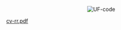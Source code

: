 <!--<p align="center"> <img src="https://komarev.com/ghpvc/?username=UF-code" alt="UF-code" /> </p> -->

<!-- <h3 align="center">🛠 Tech Stack</h3>

![Python](https://img.shields.io/badge/-Python-05122A?style=flat&logo=python)&nbsp;
![JavaScript](https://img.shields.io/badge/-JavaScript-05122A?style=flat&logo=javascript)&nbsp;
![Node.js](https://img.shields.io/badge/-Node.js-05122A?style=flat&logo=node.js&logoColor=339933)&nbsp;
![HTML](https://img.shields.io/badge/-HTML-05122A?style=flat&logo=HTML5)&nbsp;
![CSS](https://img.shields.io/badge/-CSS-05122A?style=flat&logo=CSS3&logoColor=1572B6)&nbsp;
![JSON](https://img.shields.io/badge/-JSON-05122A?style=flat&logo=json&logoColor=000000)&nbsp;
![Git](https://img.shields.io/badge/-Git-05122A?style=flat&logo=git)&nbsp;
![GitHub](https://img.shields.io/badge/-GitHub-05122A?style=flat&logo=github)&nbsp;
![Visual Studio Code](https://img.shields.io/badge/-Visual%20Studio%20Code-05122A?style=flat&logo=visual-studio-code&logoColor=007ACC)&nbsp;
![MySQL](https://img.shields.io/badge/-MySQL-05122A?style=flat&logo=mysql&logoColor=4479A1)&nbsp;
![Firebase](https://img.shields.io/badge/-Firebase-05122A?style=flat&logo=firebase&logoColor=FFCA28)&nbsp;
![Latex](https://img.shields.io/badge/-Latex-05122A?style=flat&logo=latex&logoColor=008080)&nbsp;
![Android Studio](https://img.shields.io/badge/-Android%20Studio-05122A?style=flat&logo=android-studio&logoColor=3DDC84)&nbsp; -->


<!-- ![PHP](https://img.shields.io/badge/-PHP-05122A?style=flat&logo=php&logoColor=777BB4)&nbsp; -->
<!-- ![Django](https://img.shields.io/badge/-Django-05122A?style=flat&logo=django&logoColor=092E20)&nbsp; -->
<!-- ![Flask](https://img.shields.io/badge/-Flask-05122A?style=flat&logo=flask)&nbsp; -->
<!-- ![Dart](https://img.shields.io/badge/-Dart-05122A?style=flat&logo=dart&logoColor=1075C2)&nbsp; -->
<!-- ![Laravel](https://img.shields.io/badge/-Laravel-05122A?style=flat&logo=laravel&logoColor=FF2D20)&nbsp; -->
<!-- ![Java](https://img.shields.io/badge/-Java-05122A?style=flat&logo=Java&logoColor=FFA518)&nbsp; -->
<!-- ![C](https://img.shields.io/badge/-C-05122A?style=flat&logo=C&logoColor=A8B9CC)&nbsp; -->
<!-- ![C++](https://img.shields.io/badge/-C++-05122A?style=flat&logo=C%2B%2B&logoColor=00599C)&nbsp; -->
<!-- ![Flutter](https://img.shields.io/badge/-Flutter-05122A?style=flat&logo=flutter&logoColor=02569B)&nbsp; -->
<!-- ![Bootstrap](https://img.shields.io/badge/-Bootstrap-05122A?style=flat&logo=bootstrap&logoColor=563D7C)&nbsp; -->

<!-- ![Markdown](https://img.shields.io/badge/-Markdown-05122A?style=flat&logo=markdown)&nbsp; -->

<!-- ![Sublime Text](https://img.shields.io/badge/-Sublime%20Text-05122A?style=flat&logo=sublime-text&logoColor=FF9800)&nbsp; -->

<!-- ![Jupyter Notebook](https://img.shields.io/badge/-Jupyter%20Notebook-05122A?style=flat&logo=jupyter&logoColor=F37626)&nbsp; -->
<!-- ![Google Colab](https://img.shields.io/badge/-Google%20Colab-05122A?style=flat&logo=google-colab&logoColor=F9AB00)&nbsp; -->
<!-- ![Keras](https://img.shields.io/badge/-Keras-05122A?style=flat&logo=keras&logoColor=D00000)&nbsp; -->
<!-- ![OpenCV](https://img.shields.io/badge/-OpenCV-05122A?style=flat&logo=opencv&logoColor=5C3EE8)&nbsp; -->
<!-- ![PostgreSQL](https://img.shields.io/badge/-PostgreSQL-05122A?style=flat&logo=postgresql&logoColor=336791)&nbsp; -->
<!-- ![Apache Kafka](https://img.shields.io/badge/-Apache%20Kafka-05122A?style=flat&logo=apache-kafka&logoColor=231F20)&nbsp; -->

<!-- ![Tensorflow](https://img.shields.io/badge/-Tensorflow-05122A?style=flat&logo=tensorflow&logoColor=FF6F00)&nbsp; -->
<!-- ![Arduino](https://img.shields.io/badge/-Arduino-05122A?style=flat&logo=arduino&logoColor=00979D)&nbsp; -->

<!-- 
<p align="center"><img src="https://github-readme-stats.vercel.app/api/top-langs?username=UF-code&show_icons=true&locale=en&layout=compact" alt="UF-code" /></p>

<p align="center"> <img src="https://github-readme-stats.vercel.app/api?username=UF-code&show_icons=true&theme=dark" alt="UF-code" /> 
</p>
<p align="center"><img src="https://github-readme-streak-stats.herokuapp.com/?user=UF-code&" alt="UF-code" /></p>
-->


<!-- <p align="center"><img src="https://github-readme-stats.vercel.app/api/top-langs?username=UF-code&show_icons=true&locale=en&layout=compact" alt="UF-code" /></p> -->

 <p align="center"><img src="https://github-readme-streak-stats.herokuapp.com/?user=UF-code&" alt="UF-code" /></p> 


<!-- ### Hi there 👋 -->


<!-- **UF-code/UF-code** is a ✨ _special_ ✨ repository because its `README.md` (this file) appears on your GitHub profile.

Here are some ideas to get you started:

- 🔭 I’m currently working on ...
- 🌱 I’m currently learning ...
- 👯 I’m looking to collaborate on ...
- 🤔 I’m looking for help with ...
- 💬 Ask me about ...
- 📫 How to reach me: ...
- 😄 Pronouns: ...
- ⚡ Fun fact: ... -->


<!-- ![Screenshot 2022-10-07 224602](https://user-images.githubusercontent.com/67328993/194641768-684b03b2-c217-4f8e-be7a-b967cc5707fa.png) -->



[cv-rr.pdf](https://github.com/UF-code/UF-code/files/10857484/cv-rr.pdf)


